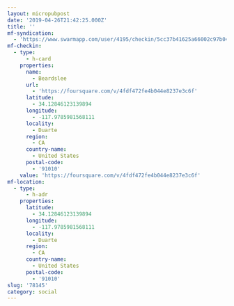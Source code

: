 ```yaml
---
layout: micropubpost
date: '2019-04-26T21:42:25.000Z'
title: ''
mf-syndication:
  - 'https://www.swarmapp.com/user/4195/checkin/5cc37b41625a66002c97b040'
mf-checkin:
  - type:
      - h-card
    properties:
      name:
        - Beardslee
      url:
        - 'https://foursquare.com/v/4fdf472fe4b044e8237e3c6f'
      latitude:
        - 34.12846123139894
      longitude:
        - -117.9785981568111
      locality:
        - Duarte
      region:
        - CA
      country-name:
        - United States
      postal-code:
        - '91010'
    value: 'https://foursquare.com/v/4fdf472fe4b044e8237e3c6f'
mf-location:
  - type:
      - h-adr
    properties:
      latitude:
        - 34.12846123139894
      longitude:
        - -117.9785981568111
      locality:
        - Duarte
      region:
        - CA
      country-name:
        - United States
      postal-code:
        - '91010'
slug: '78145'
category: social
---
```

